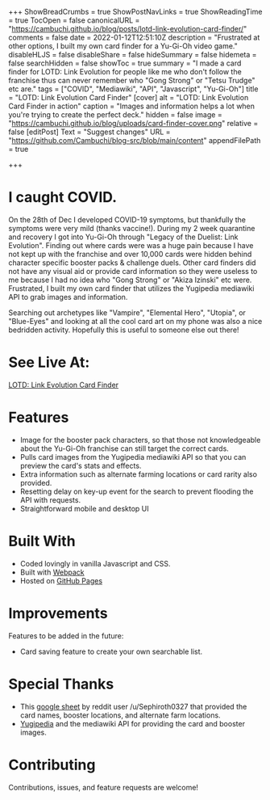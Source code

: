 +++
ShowBreadCrumbs = true
ShowPostNavLinks = true
ShowReadingTime = true
TocOpen = false
canonicalURL = "https://cambuchi.github.io/blog/posts/lotd-link-evolution-card-finder/"
comments = false
date = 2022-01-12T12:51:10Z
description = "Frustrated at other options, I built my own card finder for a Yu-Gi-Oh video game."
disableHLJS = false
disableShare = false
hideSummary = false
hidemeta = false
searchHidden = false
showToc = true
summary = "I made a card finder for LOTD: Link Evolution for people like me who don't follow the franchise thus can never remember who \"Gong Strong\" or \"Tetsu Trudge\" etc are."
tags = ["COVID", "Mediawiki", "API", "Javascript", "Yu-Gi-Oh"]
title = "LOTD: Link Evolution Card Finder"
[cover]
alt = "LOTD: Link Evolution Card Finder in action"
caption = "Images and information helps a lot when you're trying to create the perfect deck."
hidden = false
image = "https://cambuchi.github.io/blog/uploads/card-finder-cover.png"
relative = false
[editPost]
Text = "Suggest changes"
URL = "https://github.com/Cambuchi/blog-src/blob/main/content"
appendFilePath = true

+++
# I caught COVID.

On the 28th of Dec I developed COVID-19 symptoms, but thankfully the symptoms were very mild (thanks vaccine!). During my 2 week quarantine and recovery I got into Yu-Gi-Oh through "Legacy of the Duelist: Link Evolution". Finding out where cards were was a huge pain because I have not kept up with the franchise and over 10,000 cards were hidden behind character specific booster packs & challenge duels. Other card finders did not have any visual aid or provide card information so they were useless to me because I had no idea who "Gong Strong" or "Akiza Izinski" etc were. Frustrated, I built my own card finder that utilizes the Yugipedia mediawiki API to grab images and information.

Searching out archetypes like "Vampire", "Elemental Hero", "Utopia", or "Blue-Eyes" and looking at all the cool card art on my phone was also a nice bedridden activity. Hopefully this is useful to someone else out there!

# See Live At:

[LOTD: Link Evolution Card Finder](https://cambuchi.github.io/LOTD-Link-Evolution-Card-Finder/)

# Features

* Image for the booster pack characters, so that those not knowledgeable about the Yu-Gi-Oh franchise can still target the correct cards.
* Pulls card images from the Yugipedia mediawiki API so that you can preview the card's stats and effects.
* Extra information such as alternate farming locations or card rarity also provided.
* Resetting delay on key-up event for the search to prevent flooding the API with requests.
* Straightforward mobile and desktop UI

# Built With

* Coded lovingly in vanilla Javascript and CSS.
* Built with [Webpack](https://webpack.js.org/)
* Hosted on [GitHub Pages](https://pages.github.com/)

# Improvements

Features to be added in the future:

* Card saving feature to create your own searchable list.

# Special Thanks

* This [google sheet](https://docs.google.com/spreadsheets/d/19tRadwIu9HH8nKa81Vk4XJSmZdwCy5k2pyACB6ma0yo/) by reddit user /u/Sephiroth0327 that provided the card names, booster locations, and alternate farm locations.
* [Yugipedia](https://yugipedia.com/wiki/Yugipedia) and the mediawiki API for providing the card and booster images.

# Contributing

Contributions, issues, and feature requests are welcome!